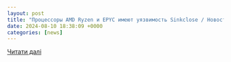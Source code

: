 ```yaml
---
layout: post
title: "Процессоры AMD Ryzen и EPYC имеют уязвимость Sinkclose / Новости / Overclockers.ua"
date: 2024-08-10 18:38:09 +0000
categories: [news]
---
```


[Читати далі](https://www.overclockers.ua/news/hardware/2024-08-10/135375/)
